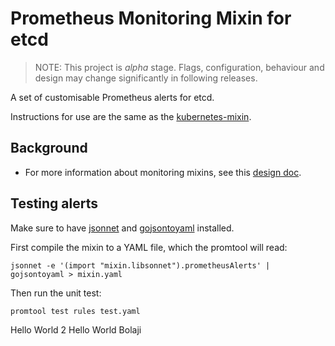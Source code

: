 # Prometheus Monitoring Mixin for etcd

> NOTE: This project is *alpha* stage. Flags, configuration, behaviour and design may change significantly in following releases.

A set of customisable Prometheus alerts for etcd.

Instructions for use are the same as the [kubernetes-mixin](https://github.com/kubernetes-monitoring/kubernetes-mixin).

## Background

* For more information about monitoring mixins, see this [design doc](https://docs.google.com/document/d/1A9xvzwqnFVSOZ5fD3blKODXfsat5fg6ZhnKu9LK3lB4/edit#).

## Testing alerts

Make sure to have [jsonnet](https://jsonnet.org/) and [gojsontoyaml](https://github.com/brancz/gojsontoyaml) installed.

First compile the mixin to a YAML file, which the promtool will read:
```
jsonnet -e '(import "mixin.libsonnet").prometheusAlerts' | gojsontoyaml > mixin.yaml
```

Then run the unit test:
```
promtool test rules test.yaml
```
Hello World 2
Hello World Bolaji
